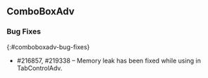 ## ComboBoxAdv

### Bug Fixes
{:#comboboxadv-bug-fixes}

* \#216857, #219338 – Memory leak has been fixed while using in TabControlAdv.